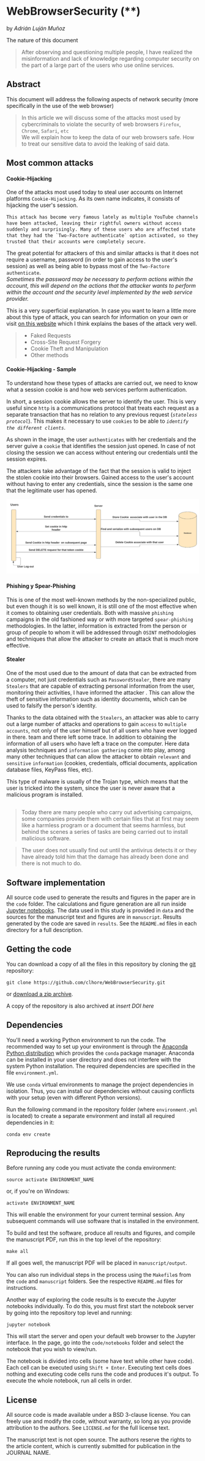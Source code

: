 # WebBrowserSecurity (**)

by 
*Adrián Luján Muñoz*

The nature of this document
> After observing and questioning multiple people, I have realized the misinformation and lack of knowledge regarding computer security on the part of a large part of the users who use online services.


## Abstract

This document will address the following aspects of network security (more specifically in the use of the web browser)
> In this article we will discuss some of the attacks most used by cybercriminals to violate the security of web browsers `Firefox`, `Chrome`, `Safari`, `etc` \
> We will explain how to keep the data of our web browsers safe. How to treat our sensitive data to avoid the leaking of said data.


## Most common attacks

#### Cookie-Hijacking

One of the attacks most used today to steal user accounts on Internet platforms `Cookie-Hijacking`. As its own name indicates, it consists of hijacking the user's session.

    This attack has become very famous lately as multiple YouTube channels have been attacked, leaving their rightful owners without access suddenly and surprisingly. Many of these users who are affected state that they had the `Two-Factore authenticate` option activated, so they trusted that their accounts were completely secure.

The great potential for attackers of this and similar attacks is that it does not require a username, password (in order to gain access to the user's session) as well as being able to bypass most of the `Two-Factore authenticate`. \
*Sometimes the password may be necessary to perform actions within the account, this will depend on the actions that the attacker wants to perform within the account and the security level implemented by the web service provider.*

This is a very superficial explanation. In case you want to learn a little more about this type of attack, you can search for information on your own or visit [on this website](https://medium.com/cybersecured/cookie-and-session-based-attacks-cybersecurity-university-by-codepath-unit-2-f2257a22d4c6) which I think explains the bases of the attack very well.

 > - Faked Requests
 > - Cross-Site Request Forgery
 > - Cookie Theft and Manipulation
 > - Other methods

#### Cookie-Hijacking - Sample

To understand how these types of attacks are carried out, we need to know what a session cookie is and how web services perform authentication.

In short, a session cookie allows the server to identify the user. This is very useful since `http` is a communications protocol that treats each request as a separate transaction that has no relation to any previous request (*`stateless protocol`*). This makes it necessary to use `cookies` to be able to *`identify the different clients`*.

As shown in the image, the user `authenticates` with her credentials and the server guive a `cookie` that identifies the session just opened. In case of not closing the session we can access without entering our credentials until the session expires.

The attackers take advantage of the fact that the session is valid to inject the stolen cookie into their browsers. Gained access to the user's account without having to enter any credentials, since the session is the same one that the legitimate user has opened.

<div aling="center">
    <a href="https://edward-huang.com/authentication/tech/2019/09/10/all-you-need-to-know-about-authentication-is-here/">
        <img src="img/CookieBasedAuthentication.png">
    </a>
</div>

#### Phishing y Spear-Phishing

This is one of the most well-known methods by the non-specialized public, but even though it is so well known, it is still one of the most effective when it comes to obtaining user credentials. Both with massive `phishing` campaigns in the old fashioned way or with more targeted `spear-phishing` methodologies. In the latter, information is extracted from the person or group of people to whom it will be addressed through `OSINT` methodologies and techniques that allow the attacker to create an attack that is much more effective.

#### Stealer

One of the most used due to the amount of data that can be extracted from a computer, not just credentials such as `PasswordStealer`, there are many `Stealers` that are capable of extracting personal information from the user, monitoring their activities, I have informed the attacker . This can allow the theft of sensitive information such as identity documents, which can be used to falsify the person's identity.

Thanks to the data obtained with the `Stealers`, an attacker was able to carry out a large number of attacks and operations to gain `access` to `multiple accounts`, not only of the user himself but of all users who have ever logged in there. team and there left some trace. In addition to obtaining the information of all users who have left a trace on the computer. Here data analysis techniques and `information gathering` come into play, among many other techniques that can allow the attacker to obtain `relevant` and `sensitive` `information` (cookies, credentials, official documents, application database files, KeyPass files, etc).

This type of malware is usually of the Trojan type, which means that the user is tricked into the system, since the user is never aware that a malicious program is installed.

##

> Today there are many people who carry out advertising campaigns, some companies provide them with certain files that at first may seem like a harmless program or a document that seems harmless, but behind the scenes a series of tasks are being carried out to install malicious software.

> The user does not usually find out until the antivirus detects it or they have already told him that the damage has already been done and there is not much to do.

##

## Software implementation

All source code used to generate the results and figures in the paper are in
the `code` folder.
The calculations and figure generation are all run inside
[Jupyter notebooks](http://jupyter.org/).
The data used in this study is provided in `data` and the sources for the
manuscript text and figures are in `manuscript`.
Results generated by the code are saved in `results`.
See the `README.md` files in each directory for a full description.


## Getting the code

You can download a copy of all the files in this repository by cloning the
[git](https://git-scm.com/) repository:

    git clone https://github.com/clhore/WebBrowserSecurity.git

or [download a zip archive](https://github.com/clhore/WebBrowserSecurity/archive/refs/heads/main.zip).

A copy of the repository is also archived at *insert DOI here*


## Dependencies

You'll need a working Python environment to run the code.
The recommended way to set up your environment is through the
[Anaconda Python distribution](https://www.anaconda.com/download/) which
provides the `conda` package manager.
Anaconda can be installed in your user directory and does not interfere with
the system Python installation.
The required dependencies are specified in the file `environment.yml`.

We use `conda` virtual environments to manage the project dependencies in
isolation.
Thus, you can install our dependencies without causing conflicts with your
setup (even with different Python versions).

Run the following command in the repository folder (where `environment.yml`
is located) to create a separate environment and install all required
dependencies in it:

    conda env create


## Reproducing the results

Before running any code you must activate the conda environment:

    source activate ENVIRONMENT_NAME

or, if you're on Windows:

    activate ENVIRONMENT_NAME

This will enable the environment for your current terminal session.
Any subsequent commands will use software that is installed in the environment.

To build and test the software, produce all results and figures, and compile
the manuscript PDF, run this in the top level of the repository:

    make all

If all goes well, the manuscript PDF will be placed in `manuscript/output`.

You can also run individual steps in the process using the `Makefile`s from the
`code` and `manuscript` folders. See the respective `README.md` files for
instructions.

Another way of exploring the code results is to execute the Jupyter notebooks
individually.
To do this, you must first start the notebook server by going into the
repository top level and running:

    jupyter notebook

This will start the server and open your default web browser to the Jupyter
interface. In the page, go into the `code/notebooks` folder and select the
notebook that you wish to view/run.

The notebook is divided into cells (some have text while other have code).
Each cell can be executed using `Shift + Enter`.
Executing text cells does nothing and executing code cells runs the code
and produces it's output.
To execute the whole notebook, run all cells in order.


## License

All source code is made available under a BSD 3-clause license. You can freely
use and modify the code, without warranty, so long as you provide attribution
to the authors. See `LICENSE.md` for the full license text.

The manuscript text is not open source. The authors reserve the rights to the
article content, which is currently submitted for publication in the
JOURNAL NAME.
